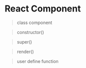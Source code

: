 # React Component

> class component

> constructor()

> super() 

> render()

> user define function
